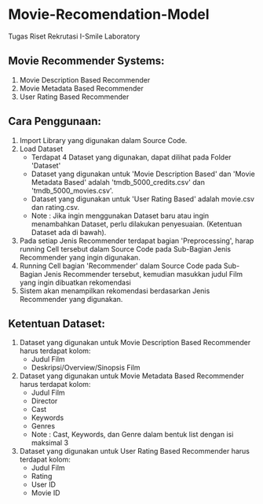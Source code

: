# Movie-Recomendation-Model
Tugas Riset Rekrutasi I-Smile Laboratory

## Movie Recommender Systems:

1) Movie Description Based Recommender
2) Movie Metadata Based Recommender
3) User Rating Based Recommender

## Cara Penggunaan:

1) Import Library yang digunakan dalam Source Code.
2) Load Dataset
   - Terdapat 4 Dataset yang digunakan, dapat dilihat pada Folder 'Dataset'
   * Dataset yang digunakan untuk 'Movie Description Based' dan 'Movie Metadata Based' adalah 'tmdb_5000_credits.csv' dan 'tmdb_5000_movies.csv'.
   * Dataset yang digunakan untuk 'User Rating Based' adalah movie.csv dan rating.csv.
   * Note : Jika ingin menggunakan Dataset baru atau ingin menambahkan Dataset, perlu dilakukan penyesuaian. (Ketentuan Dataset ada di bawah).
3) Pada setiap Jenis Recommender terdapat bagian 'Preprocessing', harap running Cell tersebut dalam Source Code pada Sub-Bagian Jenis Recommender yang ingin digunakan.
4) Running Cell bagian 'Recommender' dalam Source Code pada Sub-Bagian Jenis Recommender tersebut, kemudian masukkan judul Film yang ingin dibuatkan rekomendasi
5) Sistem akan menampilkan rekomendasi berdasarkan Jenis Recommender yang digunakan.

## Ketentuan Dataset:

1) Dataset yang digunakan untuk Movie Description Based Recommender harus terdapat kolom:
   - Judul Film
   - Deskripsi/Overview/Sinopsis Film
2) Dataset yang digunakan untuk Movie Metadata Based Recommender harus terdapat kolom:
   - Judul Film
   - Director
   - Cast
   - Keywords
   - Genres
   * Note : Cast, Keywords, dan Genre dalam bentuk list dengan isi maksimal 3
3) Dataset yang digunakan untuk User Rating Based Recommender harus terdapat kolom:
   - Judul Film
   - Rating
   - User ID
   - Movie ID
